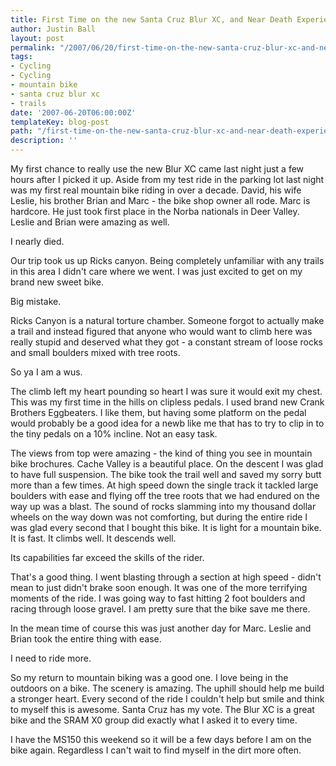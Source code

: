```yaml
---
title: First Time on the new Santa Cruz Blur XC, and Near Death Experiences
author: Justin Ball
layout: post
permalink: "/2007/06/20/first-time-on-the-new-santa-cruz-blur-xc-and-near-death-experiences/"
tags:
- Cycling
- Cycling
- mountain bike
- santa cruz blur xc
- trails
date: '2007-06-20T06:00:00Z'
templateKey: blog-post
path: "/first-time-on-the-new-santa-cruz-blur-xc-and-near-death-experiences"
description: ''
---
```


My first chance to really use the new Blur XC came last night just a few hours after I picked it up. Aside from my test ride in the parking lot last night was my first real mountain bike riding in over a decade. David, his wife Leslie, his brother Brian and Marc - the bike shop owner all rode. Marc is hardcore. He just took first place in the Norba nationals in Deer Valley. Leslie and Brian were amazing as well.

I nearly died.

Our trip took us up Ricks canyon. Being completely unfamiliar with any trails in this area I didn't care where we went. I was just excited to get on my brand new sweet bike.

Big mistake.

Ricks Canyon is a natural torture chamber. Someone forgot to actually make a trail and instead figured that anyone who would want to climb here was really stupid and deserved what they got - a constant stream of loose rocks and small boulders mixed with tree roots.

So ya I am a wus.

The climb left my heart pounding so heart I was sure it would exit my chest. This was my first time in the hills on clipless pedals. I used brand new Crank Brothers Eggbeaters. I like them, but having some platform on the pedal would probably be a good idea for a newb like me that has to try to clip in to the tiny pedals on a 10% incline. Not an easy task.

The views from top were amazing - the kind of thing you see in mountain bike brochures. Cache Valley is a beautiful place. On the descent I was glad to have full suspension. The bike took the trail well and saved my sorry butt more than a few times. At high speed down the single track it tackled large boulders with ease and flying off the tree roots that we had endured on the way up was a blast. The sound of rocks slamming into my thousand dollar wheels on the way down was not comforting, but during the entire ride I was glad every second that I bought this bike. It is light for a mountain bike. It is fast. It climbs well. It descends well.

Its capabilities far exceed the skills of the rider.

That's a good thing. I went blasting through a section at high speed - didn't mean to just didn't brake soon enough. It was one of the more terrifying moments of the ride. I was going way to fast hitting 2 foot boulders and racing through loose gravel. I am pretty sure that the bike save me there. 

In the mean time of course this was just another day for Marc. Leslie and Brian took the entire thing with ease. 

I need to ride more.

So my return to mountain biking was a good one. I love being in the outdoors on a bike. The scenery is amazing. The uphill should help me build a stronger heart. Every second of the ride I couldn't help but smile and think to myself this is awesome. Santa Cruz has my vote. The Blur XC is a great bike and the SRAM X0 group did exactly what I asked it to every time. 

I have the MS150 this weekend so it will be a few days before I am on the bike again. Regardless I can't wait to find myself in the dirt more often.
